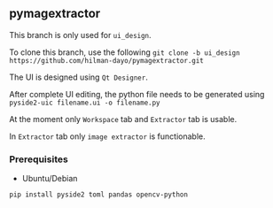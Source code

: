 ## pymagextractor

This branch is only used for ```ui_design```.

To clone this branch, use the following
```git clone -b ui_design https://github.com/hilman-dayo/pymagextractor.git```


The UI is designed using ```Qt Designer```.

After complete UI editing, the python file needs to be generated using
```pyside2-uic filename.ui -o filename.py```

At the moment only ```Workspace``` tab and ```Extractor``` tab is usable.

In ```Extractor``` tab only ```image extractor``` is functionable.

### Prerequisites

- Ubuntu/Debian

```pip install pyside2 toml pandas opencv-python```
